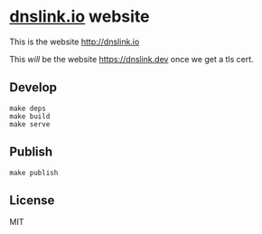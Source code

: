 # [dnslink.io](http://dnslink.io) website

This is the website http://dnslink.io

This _will_ be the website https://dnslink.dev once we get a tls cert.

## Develop

```
make deps
make build
make serve
```

## Publish

```
make publish
```

## License

MIT
